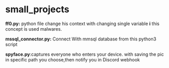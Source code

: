 # small_projects

**ff0.py:**  python file change his context with changing single variable **i** this concept is used malwares.

**mssql_connector.py:** Connect With mmsql database from this python3 script

**spyface.py**:captures everyone who enters your device. with saving the pic in specific path you choose,then notify you in Discord webhook
